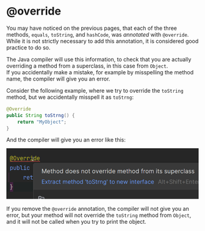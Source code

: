 # @override

You may have noticed on the previous pages, that each of the three methods, `equals`, `toString`, and `hashCode`, was _annotated_ with `@override`.\
While it is not strictly necessary to add this annotation, it is considered good practice to do so.

The Java compiler will use this information, to check that you are actually overriding a method from a superclass, in this case from `Object`.\
If you accidentally make a mistake, for example by misspelling the method name, the compiler will give you an error.

Consider the following example, where we try to override the `toString` method, but we accidentally misspell it as `toStrng`:

```java
@Override
public String toStrng() {
    return "MyObject";
}
```

And the compiler will give you an error like this:

![error](Resources/image.png)

If you remove the `@override` annotation, the compiler will not give you an error, but your method will not override the `toString` method from `Object`, and it will not be called when you try to print the object.